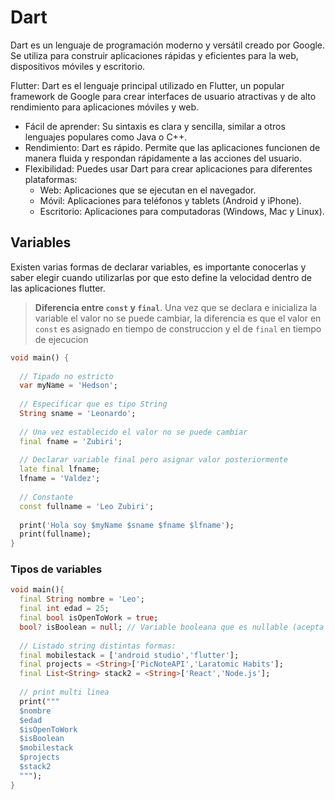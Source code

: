 # Dart

Dart es un lenguaje de programación moderno y versátil creado por Google. Se utiliza para construir aplicaciones rápidas y eficientes para la web, dispositivos móviles y escritorio.

Flutter: Dart es el lenguaje principal utilizado en Flutter, un popular framework de Google para crear interfaces de usuario atractivas y de alto rendimiento para aplicaciones móviles y web.

- Fácil de aprender: Su sintaxis es clara y sencilla, similar a otros lenguajes populares como Java o C++.
- Rendimiento: Dart es rápido. Permite que las aplicaciones funcionen de manera fluida y respondan rápidamente a las acciones del usuario.
- Flexibilidad: Puedes usar Dart para crear aplicaciones para diferentes plataformas:
    - Web: Aplicaciones que se ejecutan en el navegador.
    - Móvil: Aplicaciones para teléfonos y tablets (Android y iPhone).
    - Escritorio: Aplicaciones para computadoras (Windows, Mac y Linux).

## Variables

Existen varias formas de declarar variables, es importante conocerlas y saber elegir cuando utilizarlas por que esto define la velocidad dentro de las aplicaciones flutter.

> **Diferencia entre `const` y `final`**. Una vez que se declara e inicializa la variable el valor no se puede cambiar, la diferencia es que el valor en `const` es asignado en tiempo de construccion y el de `final` en tiempo de ejecucion

```dart
void main() {
  
  // Tipado no estricto
  var myName = 'Hedson';
  
  // Especificar que es tipo String
  String sname = 'Leonardo';
  
  // Una vez establecido el valor no se puede cambiar
  final fname = 'Zubiri';
  
  // Declarar variable final pero asignar valor posteriormente
  late final lfname;
  lfname = 'Valdez';
  
  // Constante
  const fullname = 'Leo Zubiri';
  
  print('Hola soy $myName $sname $fname $lfname');
  print(fullname);
}
```

### Tipos de variables

```dart
void main(){
  final String nombre = 'Leo';
  final int edad = 25;
  final bool isOpenToWork = true;
  bool? isBoolean = null; // Variable booleana que es nullable (acepta nulos)
  
  // Listado string distintas formas:
  final mobilestack = ['android studio','flutter'];
  final projects = <String>['PicNoteAPI','Laratomic Habits'];
  final List<String> stack2 = <String>['React','Node.js'];
  
  // print multi linea
  print("""
  $nombre
  $edad
  $isOpenToWork
  $isBoolean
  $mobilestack
  $projects
  $stack2
  """);
}
```